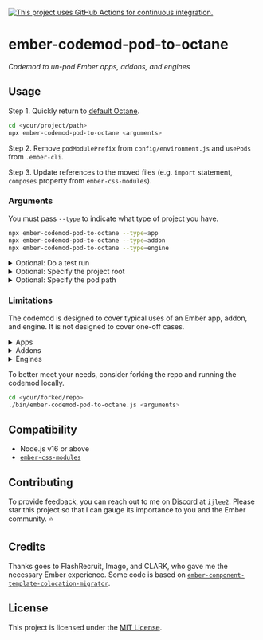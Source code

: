 [![This project uses GitHub Actions for continuous integration.](https://github.com/ijlee2/ember-codemod-pod-to-octane/actions/workflows/ci.yml/badge.svg)](https://github.com/ijlee2/ember-codemod-pod-to-octane/actions/workflows/ci.yml)

# ember-codemod-pod-to-octane

_Codemod to un-pod Ember apps, addons, and engines_


## Usage

Step 1. Quickly return to [default Octane](https://cli.emberjs.com/release/advanced-use/project-layouts/#classiclayout).

```sh
cd <your/project/path>
npx ember-codemod-pod-to-octane <arguments>
```

Step 2. Remove `podModulePrefix` from `config/environment.js` and `usePods` from `.ember-cli`.

Step 3. Update references to the moved files (e.g. `import` statement, `composes` property from `ember-css-modules`).


### Arguments

You must pass `--type` to indicate what type of project you have.

```sh
npx ember-codemod-pod-to-octane --type=app
npx ember-codemod-pod-to-octane --type=addon
npx ember-codemod-pod-to-octane --type=engine
```


<details>
<summary>Optional: Do a test run</summary>

Pass `--test` to preview how the codemod will move files around.

```sh
npx ember-codemod-pod-to-octane --test
```

</details>


<details>
<summary>Optional: Specify the project root</summary>

Pass `--root` to run the codemod against a project somewhere else.

```sh
npx ember-codemod-pod-to-octane --root=<your/project/path>
```

Note, you can use `--root` to un-pod the demo app of an Ember addon.

```sh
# If the current directory is the addon root
npx ember-codemod-pod-to-octane --root=tests/dummy/app --type=app
```

</details>


<details>
<summary>Optional: Specify the pod path</summary>

Pass `--pod-path` if `podModulePrefix` has been set in `config/environment.js`. "Subtract" `modulePrefix` from `podModulePrefix` to get the pod path.

```sh
# If modulePrefix is 'my-app' and podModulePrefix is 'my-app/pods'
npx ember-codemod-pod-to-octane --pod-path=pods
```

</details>


### Limitations

The codemod is designed to cover typical uses of an Ember app, addon, and engine. It is not designed to cover one-off cases.


<details>
<summary>Apps</summary>

To account for a bug (found when Ember CLI is combined with Ember Data), the codemod doesn't consider unit tests for adapters, models, and serializers. You will need to manually move the test files.

</details>


<details>
<summary>Addons</summary>

The codemod assumes that an addon is used to define components (not models or routes).

</details>


<details>
<summary>Engines</summary>

The codemod assumes that an engine is used to define routes and route-specific components.

</details>


To better meet your needs, consider forking the repo and running the codemod locally.

```sh
cd <your/forked/repo>
./bin/ember-codemod-pod-to-octane.js <arguments>
```


## Compatibility

* Node.js v16 or above
* [`ember-css-modules`](https://github.com/salsify/ember-css-modules)


## Contributing

To provide feedback, you can reach out to me on [Discord](https://discord.gg/emberjs) at `ijlee2`. Please star this project so that I can gauge its importance to you and the Ember community. ⭐


## Credits

Thanks goes to FlashRecruit, Imago, and CLARK, who gave me the necessary Ember experience. Some code is based on [`ember-component-template-colocation-migrator`](https://github.com/ember-codemods/ember-component-template-colocation-migrator).


## License

This project is licensed under the [MIT License](LICENSE.md).
